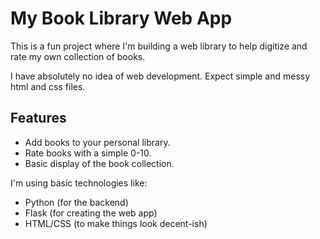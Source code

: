# My Book Library Web App

This is a fun project where I'm building a web library to help digitize and rate my own collection of books.

I have absolutely no idea of web development. Expect simple and messy html and css files.

## Features
- Add books to your personal library.
- Rate books with a simple 0-10.
- Basic display of the book collection.

I'm using basic technologies like:
- Python (for the backend)
- Flask (for creating the web app)
- HTML/CSS (to make things look decent-ish)
